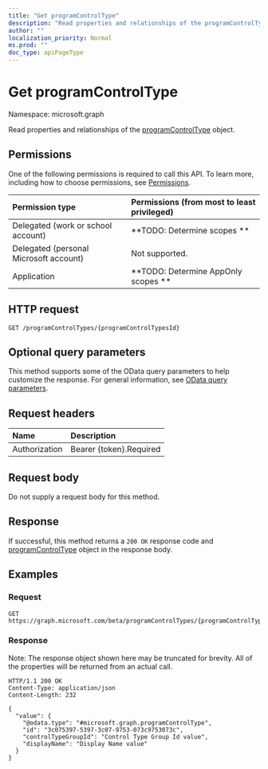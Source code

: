 ```yaml
---
title: "Get programControlType"
description: "Read properties and relationships of the programControlType object."
author: ""
localization_priority: Normal
ms.prod: ""
doc_type: apiPageType
---
```


# Get programControlType

Namespace: microsoft.graph

Read properties and relationships of the [programControlType](../resources/programcontroltype.md) object.

## Permissions
One of the following permissions is required to call this API. To learn more, including how to choose permissions, see [Permissions](/concepts/permissions-reference.md).

|Permission type|Permissions (from most to least privileged)|
|:---|:---|
|Delegated (work or school account)|**TODO: Determine scopes **|
|Delegated (personal Microsoft account)|Not supported.|
|Application|**TODO: Determine AppOnly scopes **|

## HTTP request
<!-- {
  "blockType": "ignored"
}
-->
``` http
GET /programControlTypes/{programControlTypesId}
```

## Optional query parameters
This method supports some of the OData query parameters to help customize the response. For general information, see [OData query parameters](/graph/query-parameters).

## Request headers
|Name|Description|
|:---|:---|
|Authorization|Bearer {token}.Required|

## Request body
Do not supply a request body for this method.

## Response
If successful, this method returns a `200 OK` response code and [programControlType](../resources/programcontroltype.md) object in the response body.

## Examples

### Request
<!-- {
  "blockType": "request",
  "name": "get_programcontroltype"
}
-->
``` http
GET https://graph.microsoft.com/beta/programControlTypes/{programControlTypesId}
```

### Response
Note: The response object shown here may be truncated for brevity. All of the properties will be returned from an actual call.
<!-- {
  "blockType": "response",
  "truncated": true,
  "@odata.type": "microsoft.graph.programControlType"
}
-->
``` http
HTTP/1.1 200 OK
Content-Type: application/json
Content-Length: 232

{
  "value": {
    "@odata.type": "#microsoft.graph.programControlType",
    "id": "3c075397-5397-3c07-9753-073c9753073c",
    "controlTypeGroupId": "Control Type Group Id value",
    "displayName": "Display Name value"
  }
}
```

